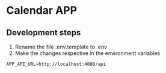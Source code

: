 # Calendar APP

## Development steps

1. Rename the file .env.template to .env
2. Make the changes respective in the environment variables

```
APP_API_URL=http://localhost:4000/api
```
